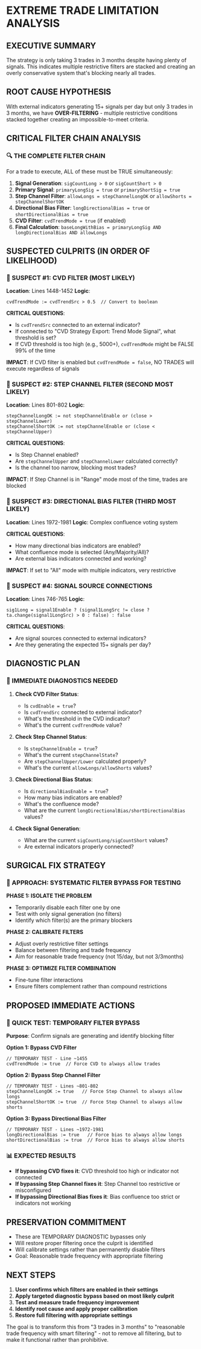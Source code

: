 # EXTREME TRADE LIMITATION ANALYSIS

## EXECUTIVE SUMMARY
The strategy is only taking 3 trades in 3 months despite having plenty of signals. This indicates multiple restrictive filters are stacked and creating an overly conservative system that's blocking nearly all trades.

## ROOT CAUSE HYPOTHESIS
With external indicators generating 15+ signals per day but only 3 trades in 3 months, we have **OVER-FILTERING** - multiple restrictive conditions stacked together creating an impossible-to-meet criteria.

## CRITICAL FILTER CHAIN ANALYSIS

### 🔍 THE COMPLETE FILTER CHAIN
For a trade to execute, ALL of these must be TRUE simultaneously:

1. **Signal Generation**: `sigCountLong > 0` or `sigCountShort > 0`
2. **Primary Signal**: `primaryLongSig = true` or `primaryShortSig = true` 
3. **Step Channel Filter**: `allowLongs = stepChannelLongOK` or `allowShorts = stepChannelShortOK`
4. **Directional Bias Filter**: `longDirectionalBias = true` or `shortDirectionalBias = true`
5. **CVD Filter**: `cvdTrendMode = true` (if enabled)
6. **Final Calculation**: `baseLongWithBias = primaryLongSig AND longDirectionalBias AND allowLongs`

## SUSPECTED CULPRITS (IN ORDER OF LIKELIHOOD)

### 🚨 SUSPECT #1: CVD FILTER (MOST LIKELY)
**Location**: Lines 1448-1452
**Logic**: 
```pine
cvdTrendMode := cvdTrendSrc > 0.5  // Convert to boolean
```

**CRITICAL QUESTIONS**:
- Is `cvdTrendSrc` connected to an external indicator?
- If connected to "CVD Strategy Export: Trend Mode Signal", what threshold is set?
- If CVD threshold is too high (e.g., 5000+), `cvdTrendMode` might be FALSE 99% of the time

**IMPACT**: If CVD filter is enabled but `cvdTrendMode = false`, NO TRADES will execute regardless of signals

### 🚨 SUSPECT #2: STEP CHANNEL FILTER (SECOND MOST LIKELY)
**Location**: Lines 801-802
**Logic**:
```pine
stepChannelLongOK := not stepChannelEnable or (close > stepChannelLower)
stepChannelShortOK := not stepChannelEnable or (close < stepChannelUpper)
```

**CRITICAL QUESTIONS**:
- Is Step Channel enabled?
- Are `stepChannelUpper` and `stepChannelLower` calculated correctly?
- Is the channel too narrow, blocking most trades?

**IMPACT**: If Step Channel is in "Range" mode most of the time, trades are blocked

### 🚨 SUSPECT #3: DIRECTIONAL BIAS FILTER (THIRD MOST LIKELY)
**Location**: Lines 1972-1981
**Logic**: Complex confluence voting system

**CRITICAL QUESTIONS**:
- How many directional bias indicators are enabled?
- What confluence mode is selected (Any/Majority/All)?
- Are external bias indicators connected and working?

**IMPACT**: If set to "All" mode with multiple indicators, very restrictive

### 🚨 SUSPECT #4: SIGNAL SOURCE CONNECTIONS
**Location**: Lines 746-765
**Logic**: 
```pine
sig1Long = signal1Enable ? (signal1LongSrc != close ? ta.change(signal1LongSrc) > 0 : false) : false
```

**CRITICAL QUESTIONS**:
- Are signal sources connected to external indicators?
- Are they generating the expected 15+ signals per day?

## DIAGNOSTIC PLAN

### 🔧 IMMEDIATE DIAGNOSTICS NEEDED

1. **Check CVD Filter Status**:
   - Is `cvdEnable = true`?
   - Is `cvdTrendSrc` connected to external indicator?
   - What's the threshold in the CVD indicator?
   - What's the current `cvdTrendMode` value?

2. **Check Step Channel Status**:
   - Is `stepChannelEnable = true`?
   - What's the current `stepChannelState`?
   - Are `stepChannelUpper/Lower` calculated properly?
   - What's the current `allowLongs/allowShorts` values?

3. **Check Directional Bias Status**:
   - Is `directionalBiasEnable = true`?
   - How many bias indicators are enabled?
   - What's the confluence mode?
   - What are the current `longDirectionalBias/shortDirectionalBias` values?

4. **Check Signal Generation**:
   - What are the current `sigCountLong/sigCountShort` values?
   - Are external indicators properly connected?

## SURGICAL FIX STRATEGY

### 🎯 APPROACH: SYSTEMATIC FILTER BYPASS FOR TESTING

**PHASE 1: ISOLATE THE PROBLEM**
- Temporarily disable each filter one by one
- Test with only signal generation (no filters)
- Identify which filter(s) are the primary blockers

**PHASE 2: CALIBRATE FILTERS**
- Adjust overly restrictive filter settings
- Balance between filtering and trade frequency
- Aim for reasonable trade frequency (not 15/day, but not 3/3months)

**PHASE 3: OPTIMIZE FILTER COMBINATION**
- Fine-tune filter interactions
- Ensure filters complement rather than compound restrictions

## PROPOSED IMMEDIATE ACTIONS

### 🚀 QUICK TEST: TEMPORARY FILTER BYPASS
**Purpose**: Confirm signals are generating and identify blocking filter

**Option 1: Bypass CVD Filter**
```pine
// TEMPORARY TEST - Line ~1455
cvdTrendMode := true  // Force CVD to always allow trades
```

**Option 2: Bypass Step Channel Filter**
```pine
// TEMPORARY TEST - Lines ~801-802
stepChannelLongOK := true   // Force Step Channel to always allow longs
stepChannelShortOK := true  // Force Step Channel to always allow shorts
```

**Option 3: Bypass Directional Bias Filter**
```pine
// TEMPORARY TEST - Lines ~1972-1981
longDirectionalBias := true   // Force bias to always allow longs
shortDirectionalBias := true  // Force bias to always allow shorts
```

### 📊 EXPECTED RESULTS
- **If bypassing CVD fixes it**: CVD threshold too high or indicator not connected
- **If bypassing Step Channel fixes it**: Step Channel too restrictive or misconfigured
- **If bypassing Directional Bias fixes it**: Bias confluence too strict or indicators not working

## PRESERVATION COMMITMENT
- These are TEMPORARY DIAGNOSTIC bypasses only
- Will restore proper filtering once the culprit is identified
- Will calibrate settings rather than permanently disable filters
- Goal: Reasonable trade frequency with appropriate filtering

## NEXT STEPS
1. **User confirms which filters are enabled in their settings**
2. **Apply targeted diagnostic bypass based on most likely culprit**
3. **Test and measure trade frequency improvement**
4. **Identify root cause and apply proper calibration**
5. **Restore full filtering with appropriate settings**

The goal is to transform this from "3 trades in 3 months" to "reasonable trade frequency with smart filtering" - not to remove all filtering, but to make it functional rather than prohibitive.